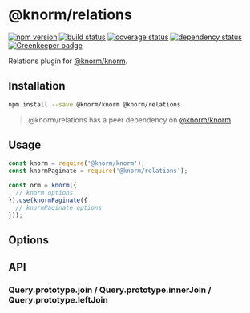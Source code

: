 # @knorm/relations

[![npm version](https://badge.fury.io/js/@knorm/relations.svg)](http://badge.fury.io/js/@knorm/relations)
[![build status](https://travis-ci.org/knorm/paginate.svg?branch=master)](https://travis-ci.org/knorm/paginate)
[![coverage status](https://coveralls.io/repos/github/knorm/paginate/badge.svg?branch=master)](https://coveralls.io/github/knorm/paginate?branch=master)
[![dependency status](https://david-dm.org/knorm/paginate.svg)](https://david-dm.org/joelmukuthu/@knorm/relations)
[![Greenkeeper badge](https://badges.greenkeeper.io/knorm/paginate.svg)](https://greenkeeper.io/)

Relations plugin for [@knorm/knorm](https://www.npmjs.com/package/@knorm/knorm).

## Installation
```bash
npm install --save @knorm/knorm @knorm/relations
```
> @knorm/relations has a peer dependency on [@knorm/knorm](https://www.npmjs.com/package/@knorm/knorm)

## Usage

```js
const knorm = require('@knorm/knorm');
const knormPaginate = require('@knorm/relations');

const orm = knorm({
  // knorm options
}).use(knormPaginate({
  // knormPaginate options
}));
```

## Options

## API

### Query.prototype.join / Query.prototype.innerJoin / Query.prototype.leftJoin

